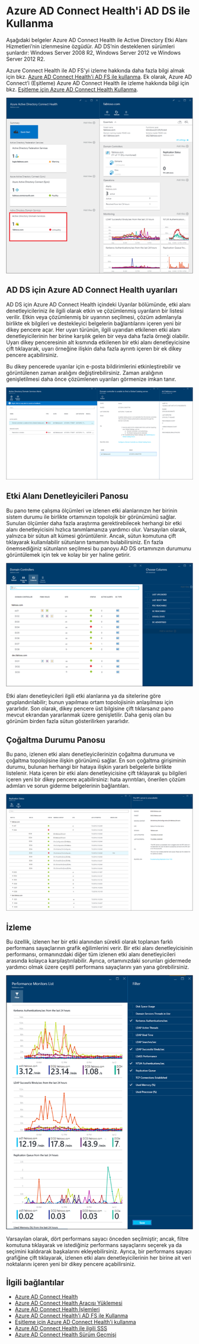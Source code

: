 
<properties
    pageTitle="Azure AD Connect Health'i AD DS ile Kullanma| Microsoft Azure"
    description="Bu Azure AD Connect Health sayfasında AD DS’nin nasıl izleneceği ele alınmaktadır."
    services="active-directory"
    documentationCenter=""
    authors="arluca"
    manager="samueld"
    editor="curtand"/>

<tags
    ms.service="active-directory"
    ms.workload="identity"
    ms.tgt_pltfrm="na"
    ms.devlang="na"
    ms.topic="get-started-article"
    ms.date="09/30/2016"
    ms.author="arluca"/>


# Azure AD Connect Health'i AD DS ile Kullanma
Aşağıdaki belgeler Azure AD Connect Health ile Active Directory Etki Alanı Hizmetleri’nin izlenmesine özgüdür. AD DS’nin desteklenen sürümleri şunlardır: Windows Server 2008 R2, Windows Server 2012 ve Windows Server 2012 R2.

Azure Connect Health ile AD FS'yi izleme hakkında daha fazla bilgi almak için bkz. [Azure AD Connect Health'i AD FS ile kullanma](active-directory-aadconnect-health-adfs.md). Ek olarak, Azure AD Connect’i (Eşitleme) Azure AD Connect Health ile izleme hakkında bilgi için bkz. [Eşitleme için Azure AD Connect Health Kullanma](active-directory-aadconnect-health-sync.md).

![AD DS için Azure AD Connect Health](./media/active-directory-aadconnect-health/aadconnect-health-adds-entry.png)

## AD DS için Azure AD Connect Health uyarıları
AD DS için Azure AD Connect Health içindeki Uyarılar bölümünde, etki alanı denetleyicileriniz ile ilgili olarak etkin ve çözümlenmiş uyarıların bir listesi verilir. Etkin veya çözümlenmiş bir uyarının seçilmesi, çözüm adımlarıyla birlikte ek bilgileri ve destekleyici belgelerin bağlantılarını içeren yeni bir dikey pencere açar. Her uyarı türünün, ilgili uyarıdan etkilenen etki alanı denetleyicilerinin her birine karşılık gelen bir veya daha fazla örneği olabilir. Uyarı dikey penceresinin alt kısmında etkilenen bir etki alanı denetleyicisine çift tıklayarak, uyarı örneğine ilişkin daha fazla ayrıntı içeren bir ek dikey pencere açabilirsiniz.

Bu dikey pencerede uyarılar için e-posta bildirimlerini etkinleştirebilir ve görüntülenen zaman aralığını değiştirebilirsiniz. Zaman aralığının genişletilmesi daha önce çözümlenen uyarıları görmenize imkan tanır.

![Azure AD Connect eşitleme hatası](./media/active-directory-aadconnect-health/aadconnect-health-adds-alerts.png)

## Etki Alanı Denetleyicileri Panosu
Bu pano teme çalışma ölçümleri ve izlenen etki alanlarınızın her birinin sistem durumu ile birlikte ortamınızın topolojik bir görünümünü sağlar. Sunulan ölçümler daha fazla araştırma gerektirebilecek herhangi bir etki alanı denetleyicisini hızlıca tanımlamanıza yardımcı olur. Varsayılan olarak, yalnızca bir sütun alt kümesi görüntülenir. Ancak, sütun komutuna çift tıklayarak kullanılabilir sütunların tamamını bulabilirsiniz. En fazla önemsediğiniz sütunların seçilmesi bu panoyu AD DS ortamınızın durumunu görüntülemek için tek ve kolay bir yer haline getirir. 

![Etki Alanı Denetleyicileri](./media/active-directory-aadconnect-health/aadconnect-health-adds-domainsandsites-dashboard.png)

Etki alanı denetleyicileri ilgili etki alanlarına ya da sitelerine göre gruplandırılabilir; bunun yapılması ortam topolojisinin anlaşılması için yararlıdır. Son olarak, dikey pencere üst bilgisine çift tıklarsanız pano mevcut ekrandan yararlanmak üzere genişletilir. Daha geniş olan bu görünüm birden fazla sütun gösterilirken yararlıdır. 

## Çoğaltma Durumu Panosu
Bu pano, izlenen etki alanı denetleyicilerinizin çoğaltma durumuna ve çoğaltma topolojisine ilişkin görünümü sağlar. En son çoğaltma girişiminin durumu, bulunan herhangi bir hataya ilişkin yararlı belgelerle birlikte listelenir. Hata içeren bir etki alanı denetleyicisine çift tıklayarak şu bilgileri içeren yeni bir dikey pencere açabilirsiniz: hata ayrıntıları, önerilen çözüm adımları ve sorun giderme belgelerinin bağlantıları. 

![Çoğaltma Durumu](./media/active-directory-aadconnect-health/aadconnect-health-adds-replication.png)

## İzleme
Bu özellik, izlenen her bir etki alanından sürekli olarak toplanan farklı performans sayaçlarının grafik eğilimlerini verir. Bir etki alanı denetleyicisinin performansı, ormanınızdaki diğer tüm izlenen etki alanı denetleyicileri arasında kolayca karşılaştırılabilir. Ayrıca, ortamınızdaki sorunları gidermede yardımcı olmak üzere çeşitli performans sayaçlarını yan yana görebilirsiniz. 

![İzleme](./media/active-directory-aadconnect-health/aadconnect-health-adds-monitoring.png)

Varsayılan olarak, dört performans sayacı önceden seçilmiştir; ancak, filtre komutuna tıklayarak ve istediğiniz performans sayaçlarını seçerek ya da seçimini kaldırarak başkalarını ekleyebilirsiniz. Ayrıca, bir performans sayacı grafiğine çift tıklayarak, izlenen etki alanı denetleyicilerinin her birine ait veri noktalarını içeren yeni bir dikey pencere açabilirsiniz.

## İlgili bağlantılar

* [Azure AD Connect Health](active-directory-aadconnect-health.md)
* [Azure AD Connect Health Aracısı Yüklemesi](active-directory-aadconnect-health-agent-install.md)
* [Azure AD Connect Health İşlemleri](active-directory-aadconnect-health-operations.md)
* [Azure AD Connect Health'i AD FS ile Kullanma](active-directory-aadconnect-health-adfs.md)
* [Eşitleme için Azure AD Connect Health'i kullanma](active-directory-aadconnect-health-sync.md)
* [Azure AD Connect Health ile ilgili SSS](active-directory-aadconnect-health-faq.md)
* [Azure AD Connect Health Sürüm Geçmişi](active-directory-aadconnect-health-version-history.md)



<!--HONumber=Oct16_HO1-->


